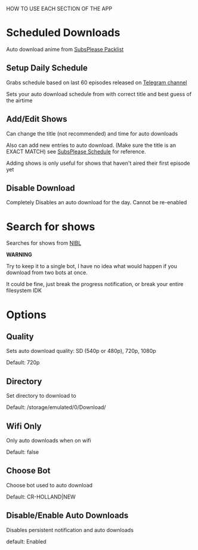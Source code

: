 HOW TO USE EACH SECTION OF THE APP

# Scheduled Downloads

Auto download anime from [SubsPlease Packlist](https://subsplease.org/xdcc)

## Setup Daily Schedule

Grabs schedule based on last 60 episodes released on [Telegram channel](https://t.me/s/SubsPlease1080p)

Sets your auto download schedule from with correct title and best guess of the airtime

## Add/Edit Shows

Can change the title (not recommended) and time for auto downloads

Also can add new entries to auto download. (Make sure the title is an EXACT MATCH) see [SubsPlease Schedule](https://subsplease.org/schedule) for reference.

Adding shows is only useful for shows that haven't aired their first episode yet

## Disable Download

Completely Disables an auto download for the day. Cannot be re-enabled

# Search for shows

Searches for shows from [NIBL](https://nibl.co.uk)

**WARNING**

Try to keep it to a single bot, I have no idea what would happen if you download from two bots at once.

It could be fine, just break the progress notification, or break your entire filesystem IDK

# Options

## Quality

Sets auto download quality: SD (540p or 480p), 720p, 1080p

Default: 720p

## Directory

Set directory to download to

Default: /storage/emulated/0/Download/

## Wifi Only

Only auto downloads when on wifi

Default: false

## Choose Bot

Choose bot used to auto download

Default: CR-HOLLAND|NEW

## Disable/Enable Auto Downloads

Disables persistent notification and auto downloads

default: Enabled
